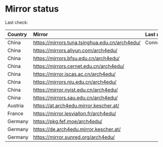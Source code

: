 <script src="./time.js"></script>
# Mirror status
Last check: <script type="text/javascript">localize(1724768335.682261);</script>

|Country|Mirror|Last update|
|:------|:-----|:----------|
|China|https://mirrors.tuna.tsinghua.edu.cn/arch4edu/|ConnectionError|
|China|https://mirrors.aliyun.com/arch4edu/|<script type="text/javascript">localize(1724741237);</script>|
|China|https://mirrors.bfsu.edu.cn/arch4edu/|<script type="text/javascript">localize(1724697650);</script>|
|China|https://mirrors.cernet.edu.cn/arch4edu/|<script type="text/javascript">localize(1724741237);</script>|
|China|https://mirror.iscas.ac.cn/arch4edu/|<script type="text/javascript">localize(1724741237);</script>|
|China|https://mirrors.nju.edu.cn/arch4edu/|<script type="text/javascript">localize(1724741237);</script>|
|China|https://mirror.nyist.edu.cn/arch4edu/|<script type="text/javascript">localize(1724697650);</script>|
|China|https://mirrors.sau.edu.cn/arch4edu/|<script type="text/javascript">localize(1724741237);</script>|
|Austria|https://at.arch4edu.mirror.kescher.at/|<script type="text/javascript">localize(1724741237);</script>|
|France|https://mirror.lesviallon.fr/arch4edu/|<script type="text/javascript">localize(1724741237);</script>|
|Germany|https://pkg.fef.moe/arch4edu/|<script type="text/javascript">localize(1724741237);</script>|
|Germany|https://de.arch4edu.mirror.kescher.at/|<script type="text/javascript">localize(1724741237);</script>|
|Germany|https://mirror.sunred.org/arch4edu/|<script type="text/javascript">localize(1724741237);</script>|

<script src="./tablefilter/tablefilter.js"></script>
<script src="./table.js"></script>